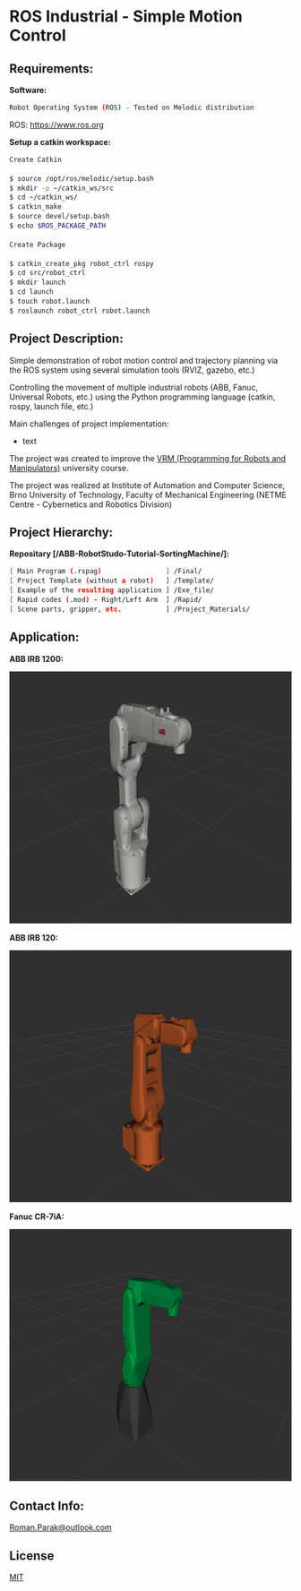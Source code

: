# ROS Industrial - Simple Motion Control

## Requirements:

**Software:**

```bash
Robot Operating System (ROS) - Tested on Melodic distribution
```

ROS: https://www.ros.org


**Setup a catkin workspace:**

```bash
Create Catkin

$ source /opt/ros/melodic/setup.bash
$ mkdir -p ~/catkin_ws/src
$ cd ~/catkin_ws/
$ catkin_make
$ source devel/setup.bash
$ echo $ROS_PACKAGE_PATH

Create Package

$ catkin_create_pkg robot_ctrl rospy
$ cd src/robot_ctrl
$ mkdir launch
$ cd launch
$ touch robot.launch
$ roslaunch robot_ctrl robot.launch

```

## Project Description:

Simple demonstration of robot motion control and trajectory planning via the ROS system using several simulation tools (RVIZ, gazebo, etc.)

Controlling the movement of multiple industrial robots (ABB, Fanuc, Universal Robots, etc.) using the Python programming language (catkin, rospy, launch file, etc.)

Main challenges of project implementation:
- text

The project was created to improve the [VRM (Programming for Robots and Manipulators)](https://github.com/rparak/Programming-for-robots-and-manipulators-VRM) university course.

The project was realized at Institute of Automation and Computer Science, Brno University of Technology, Faculty of Mechanical Engineering (NETME Centre - Cybernetics and Robotics Division)

## Project Hierarchy:

**Repositary [/ABB-RobotStudo-Tutorial-SortingMachine/]:**

```bash
[ Main Program (.rspag)                ] /Final/
[ Project Template (without a robot)   ] /Template/ 
[ Example of the resulting application ] /Exe_file/
[ Rapid codes (.mod) - Right/Left Arm  ] /Rapid/
[ Scene parts, gripper, etc.           ] /Project_Materials/
```

## Application:

**ABB IRB 1200:**

<p align="center">
  <img src="https://github.com/rparak/ROS_Industrial_Simple_Motion_Control/blob/main/images/1.png" width="800" height="450">
</p>

**ABB IRB 120:**

<p align="center">
  <img src="https://github.com/rparak/ROS_Industrial_Simple_Motion_Control/blob/main/images/3.png" width="800" height="450">
</p>

**Fanuc CR-7iA:**

<p align="center">
  <img src="https://github.com/rparak/ROS_Industrial_Simple_Motion_Control/blob/main/images/2.png" width="800" height="450">
</p>


## Contact Info:
Roman.Parak@outlook.com

## License
[MIT](https://choosealicense.com/licenses/mit/)
